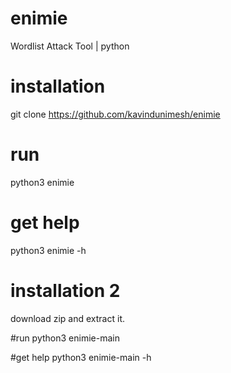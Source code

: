 # enimie
Wordlist Attack Tool | python

# installation
git clone https://github.com/kavindunimesh/enimie

# run
python3 enimie

# get help
python3 enimie -h

# installation 2
download zip and extract it.

#run 
python3 enimie-main

#get help
python3 enimie-main -h
